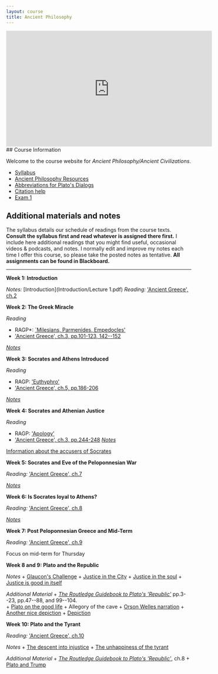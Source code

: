 ```yaml
---
layout: course
title: Ancient Philosophy
---
```


<iframe width="560" height="315" src="https://www.youtube.com/embed/HF09PRMQ7Dk" frameborder="0" allow="accelerometer; autoplay; encrypted-media; gyroscope; picture-in-picture" allowfullscreen></iframe>
## Course Information

Welcome to the course website for *Ancient Philosophy/Ancient Civilizations*.  
+ [Syllabus](Syllabus.pdf)
+ [Ancient Philosophy Resources](resources)
+ [Abbreviations for Plato's Dialogs](abbreviations.pdf)
+ [Citation help](citation.pdf)
+ [Exam 1](exam1)

## Additional materials and notes

The syllabus details our schedule of readings from the course texts. **Consult the syllabus first and read whatever is assigned there first.** I include here additional readings that you might find useful, occasional videos & podcasts, and notes. I normally edit and improve my notes each time I offer this course, so please take the posted notes as tentative. **All assignments can be found in Blackboard.**

---

**Week 1: Introduction**

*Notes:* [Introduction](Introduction/Lecture 1.pdf)
*Reading:* ['Ancient Greece', ch.2](https://www.dropbox.com/scl/fi/e7vd08rl25gf50jga90us/pomeroy.pdf?rlkey=34pwmeodzjo9zslckk8xkqoee&dl=0)


**Week 2: The Greek Miracle**


*Reading*
+ RAGP*: [`Milesians, Parmenides, Empedocles'](Presoc/presocratics.pdf)  
+ ['Ancient Greece', ch.3, pp.101-123, 142--152](https://www.dropbox.com/scl/fi/e7vd08rl25gf50jga90us/pomeroy.pdf?rlkey=34pwmeodzjo9zslckk8xkqoee&dl=0)

[*Notes*](Presoc/Parmenides)

**Week 3: Socrates and Athens Introduced**

*Reading*
+  RAGP: ['Euthyphro'](Euthyphro/euthyphro.pdf)  
+ ['Ancient Greece', ch.5, pp.186-206](https://www.dropbox.com/scl/fi/e7vd08rl25gf50jga90us/pomeroy.pdf?rlkey=34pwmeodzjo9zslckk8xkqoee&dl=0)

[*Notes*](Euthyphro/Lecture4.pdf) 

**Week 4: Socrates and Athenian Justice**

*Reading*
+ RAGP: ['Apology'](Apology/Apology.pdf)
+ ['Ancient Greece', ch.3, pp.244-248](https://www.dropbox.com/scl/fi/e7vd08rl25gf50jga90us/pomeroy.pdf?rlkey=34pwmeodzjo9zslckk8xkqoee&dl=0)
[*Notes*](Apology/Lecture5.pdf)

[Information about the accusers of Socrates](Apology/Accusers.pdf)


**Week 5: Socrates and Eve of the Peloponnesian War**

*Reading:* ['Ancient Greece', ch.7](https://www.dropbox.com/scl/fi/e7vd08rl25gf50jga90us/pomeroy.pdf?rlkey=34pwmeodzjo9zslckk8xkqoee&dl=0)

[*Notes*](Meno/Meno.pdf)

**Week 6: Is Socrates loyal to Athens?**

*Reading:* ['Ancient Greece', ch.8](https://www.dropbox.com/scl/fi/e7vd08rl25gf50jga90us/pomeroy.pdf?rlkey=34pwmeodzjo9zslckk8xkqoee&dl=0)

[*Notes*](Crito/crito.pdf)

**Week 7: Post Peloponnesian Greece and Mid-Term**

*Reading:* ['Ancient Greece', ch.9](https://www.dropbox.com/scl/fi/e7vd08rl25gf50jga90us/pomeroy.pdf?rlkey=34pwmeodzjo9zslckk8xkqoee&dl=0)

Focus on mid-term for Thursday

**Week 8 and 9: Plato and the Republic**

*Notes* 
	+ [Glaucon's Challenge](Republic1/Lecture.pdf)
	+ [Justice in the City](Republic1/Lecture2.pdf)
	+ [Justice in the soul](Republic2/Lecture.pdf) 
	+ [Justice is good in itself](Republic2/Lecture1.pdf)  

*Additional Material*
	+ [*The Routledge Guidebook to Plato's 'Republic'*](Pappas.pdf) pp.3--23, pp.47--88, and 99--104.  
	+ [Plato on the good life](https://www.youtube.com/watch?v=-oJs5u_GAYA)
	+ Allegory of the cave
		+ [Orson Welles narration](https://www.youtube.com/watch?v=QFi8JUIwu2s)
		+ [Another nice depiction](https://youtu.be/1RWOpQXTltA)
		+ [Depiction](Republic3/cave.jpeg)


**Week 10: Plato and the Tyrant**

*Reading:* ['Ancient Greece', ch.10](https://www.dropbox.com/scl/fi/e7vd08rl25gf50jga90us/pomeroy.pdf?rlkey=34pwmeodzjo9zslckk8xkqoee&dl=0)

*Notes*
	+ [The descent into injustice](Republic3/lecture1.pdf)
	+ [The unhappiness of the tyrant](Republic3/lecture2.pdf)

*Additional Material*
	+ [*The Routledge Guidebook to Plato's 'Republic'*](Pappas.pdf), ch.8
	+ [Plato and Trump](https://www.youtube.com/watch?v=cnzo9qXLFUo)
